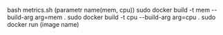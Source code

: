 bash metrics.sh (parametr name(mem, cpu))
sudo docker build -t mem --build-arg arg=mem .
sudo docker build -t cpu --build-arg arg=cpu .
sudo docker run (image name)
